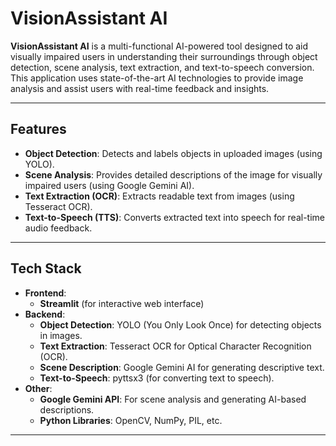 # VisionAssistant AI

**VisionAssistant AI** is a multi-functional AI-powered tool designed to aid visually impaired users in understanding their surroundings through object detection, scene analysis, text extraction, and text-to-speech conversion. This application uses state-of-the-art AI technologies to provide image analysis and assist users with real-time feedback and insights.

---

## Features

- **Object Detection**: Detects and labels objects in uploaded images (using YOLO).
- **Scene Analysis**: Provides detailed descriptions of the image for visually impaired users (using Google Gemini AI).
- **Text Extraction (OCR)**: Extracts readable text from images (using Tesseract OCR).
- **Text-to-Speech (TTS)**: Converts extracted text into speech for real-time audio feedback.

---

## Tech Stack

- **Frontend**: 
  - **Streamlit** (for interactive web interface)
- **Backend**:
  - **Object Detection**: YOLO (You Only Look Once) for detecting objects in images.
  - **Text Extraction**: Tesseract OCR for Optical Character Recognition (OCR).
  - **Scene Description**: Google Gemini AI for generating descriptive text.
  - **Text-to-Speech**: pyttsx3 (for converting text to speech).
- **Other**: 
  - **Google Gemini API**: For scene analysis and generating AI-based descriptions.
  - **Python Libraries**: OpenCV, NumPy, PIL, etc.

---
